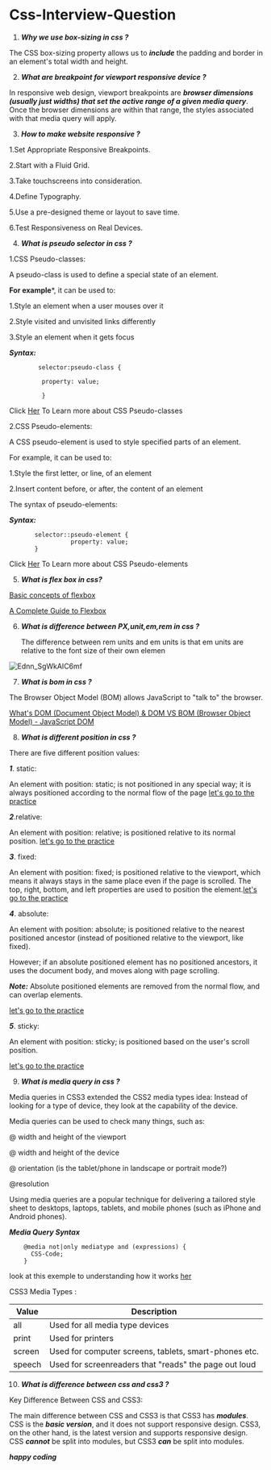 # Css-Interview-Question
1.  ***Why we use box-sizing in css ?***


The CSS box-sizing property allows us to ***include*** the padding and border in an element's total width and height.


2. ***What are breakpoint for viewport responsive device ?***


In responsive web design, viewport breakpoints are ***browser dimensions (usually just widths) that set the active range of a given media query***. Once the browser dimensions are within that range, the styles associated with that media query will apply.



3. ***How to make website responsive ?***


1.Set Appropriate Responsive Breakpoints.

2.Start with a Fluid Grid.

3.Take touchscreens into consideration.

4.Define Typography.

5.Use a pre-designed theme or layout to save time.

6.Test Responsiveness on Real Devices.



   4. ***What is pseudo selector in css ?***
  
1.CSS Pseudo-classes:
 
 A pseudo-class is used to define a special state of an element.
 
 **For example***, it can be used to:

1.Style an element when a user mouses over it

2.Style visited and unvisited links differently

3.Style an element when it gets focus

***Syntax:***

            selector:pseudo-class {
            
             property: value;
             
             }

  Click [Her](https://www.w3schools.com/css/css_pseudo_classes.asp) To Learn more about CSS Pseudo-classes



2.CSS Pseudo-elements:
  
  A CSS pseudo-element is used to style specified parts of an element.

  For example, it can be used to:

  1.Style the first letter, or line, of an element
  
  2.Insert content before, or after, the content of an element
  
  The syntax of pseudo-elements:
  
***Syntax:***
            
           selector::pseudo-element {
                     property: value;
           }

  Click [Her](https://www.w3schools.com/css/css_pseudo_elements.asp) To Learn more about CSS Pseudo-elements
  
  
5. ***What is flex box in css?***

[Basic concepts of flexbox](https://developer.mozilla.org/en-US/docs/Web/CSS/CSS_Flexible_Box_Layout/Basic_Concepts_of_Flexbox)

[A Complete Guide to Flexbox](https://css-tricks.com/snippets/css/a-guide-to-flexbox/)


6. ***What is difference between PX,unit,em,rem in css ?***

   The difference between rem units and em units is that em units are relative to the font size of their own elemen

  ![Ednn_SgWkAIC6mf](https://user-images.githubusercontent.com/98220932/207608098-e2fc9028-9245-4754-850c-8182efe6dea0.jpg)


7. ***What is bom in css ?***

The Browser Object Model (BOM) allows JavaScript to "talk to" the browser.

[What's DOM (Document Object Model) & DOM VS BOM (Browser Object Model) - JavaScript DOM](https://www.youtube.com/watch?v=vXqe3BfiK90&list=PLpXCAa5_ykleN-CRRLDBwL-eBYWqdsgpc)


8. ***What is different position in css ?***

There are five different position values:

***1***. static:

An element with position: static; is not positioned in any special way; it is always positioned according to the normal flow of the page
[let's go to the practice](https://www.w3schools.com/css/tryit.asp?filename=trycss_position_static)


***2***.relative:

An element with position: relative; is positioned relative to its normal position.
[let's go to the practice](https://www.w3schools.com/css/tryit.asp?filename=trycss_position_relative)


***3***. fixed:

An element with position: fixed; is positioned relative to the viewport, which means it always stays in the same place even if the page is scrolled. The top,       right, bottom, and left properties are used to position the element.[let's go to the practice](https://www.w3schools.com/css/tryit.asp?filename=trycss_position_fixed)                


***4***. absolute:

An element with position: absolute; is positioned relative to the nearest positioned ancestor (instead of positioned relative to the viewport, like fixed).

However; if an absolute positioned element has no positioned ancestors, it uses the document body, and moves along with page scrolling.

***Note:*** Absolute positioned elements are removed from the normal flow, and can overlap elements.

[let's go to the practice](https://www.w3schools.com/css/tryit.asp?filename=trycss_position_absolute)




***5***. sticky:

An element with position: sticky; is positioned based on the user's scroll position.

[let's go to the practice](https://www.w3schools.com/css/tryit.asp?filename=trycss_position_sticky)


9. ***What is media query in css ?***

Media queries in CSS3 extended the CSS2 media types idea: Instead of looking for a type of device, they look at the capability of the device.

Media queries can be used to check many things, such as:

@ width and height of the viewport

@ width and height of the device

@ orientation (is the tablet/phone in landscape or portrait mode?)

@resolution

Using media queries are a popular technique for delivering a tailored style sheet to desktops, laptops, tablets, and mobile phones (such as iPhone and Android phones).

 ***Media Query Syntax***
 
        @media not|only mediatype and (expressions) {
          CSS-Code;
        }
        
 look at this exemple to understanding how it works [her](https://www.w3schools.com/css/tryit.asp?filename=trycss3_media_queries1)       




CSS3 Media Types :

| Value   | Description                                          | 
| ------- | ---------------------------------------------------- |
| all	    |   Used for all media type devices                    |
| print	  |   Used for printers                                  |
| screen	| Used for computer screens, tablets, smart-phones etc.|
| speech	| Used for screenreaders that "reads" the page out loud|




10. ***What is difference between css and css3 ?***
  

Key Difference Between CSS and CSS3:

The main difference between CSS and CSS3 is that CSS3 has ***modules***. CSS is the ***basic version***, and it does not support responsive design. CSS3, on the other hand, is the latest version and supports responsive design. CSS ***cannot*** be split into modules, but CSS3 ***can*** be split into modules.





***happy coding***




     



       
       
